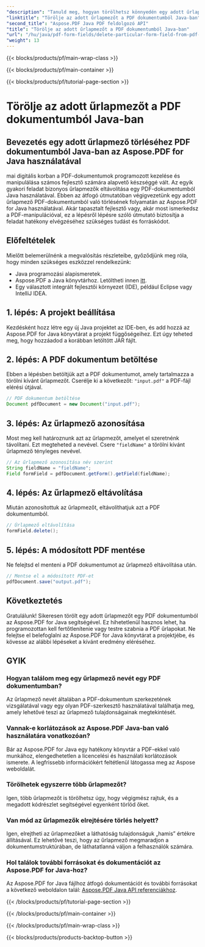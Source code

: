 ```yaml
---
"description": "Tanuld meg, hogyan törölhetsz könnyedén egy adott űrlapmezőt egy PDF dokumentumból Java-ban az Aspose.PDF for Java segítségével. Lépésről lépésre útmutató és forráskód mellékelve."
"linktitle": "Törölje az adott űrlapmezőt a PDF dokumentumból Java-ban"
"second_title": "Aspose.PDF Java PDF feldolgozó API"
"title": "Törölje az adott űrlapmezőt a PDF dokumentumból Java-ban"
"url": "/hu/java/pdf-form-fields/delete-particular-form-field-from-pdf-document-in-java/"
"weight": 13
---
```


{{< blocks/products/pf/main-wrap-class >}}

{{< blocks/products/pf/main-container >}}

{{< blocks/products/pf/tutorial-page-section >}}

# Törölje az adott űrlapmezőt a PDF dokumentumból Java-ban


## Bevezetés egy adott űrlapmező törléséhez PDF dokumentumból Java-ban az Aspose.PDF for Java használatával

mai digitális korban a PDF-dokumentumok programozott kezelése és manipulálása számos fejlesztő számára alapvető készséggé vált. Az egyik gyakori feladat bizonyos űrlapmezők eltávolítása egy PDF-dokumentumból Java használatával. Ebben az átfogó útmutatóban végigvezetünk egy adott űrlapmező PDF-dokumentumból való törlésének folyamatán az Aspose.PDF for Java használatával. Akár tapasztalt fejlesztő vagy, akár most ismerkedsz a PDF-manipulációval, ez a lépésről lépésre szóló útmutató biztosítja a feladat hatékony elvégzéséhez szükséges tudást és forráskódot.

## Előfeltételek

Mielőtt belemerülnénk a megvalósítás részleteibe, győződjünk meg róla, hogy minden szükséges eszközzel rendelkezünk:

- Java programozási alapismeretek.
- Aspose.PDF a Java könyvtárhoz. Letöltheti innen [itt](https://releases.aspose.com/pdf/java/).
- Egy választott integrált fejlesztői környezet (IDE), például Eclipse vagy IntelliJ IDEA.

## 1. lépés: A projekt beállítása

Kezdésként hozz létre egy új Java projektet az IDE-ben, és add hozzá az Aspose.PDF for Java könyvtárat a projekt függőségeihez. Ezt úgy teheted meg, hogy hozzáadod a korábban letöltött JAR fájlt.

## 2. lépés: A PDF dokumentum betöltése

Ebben a lépésben betöltjük azt a PDF dokumentumot, amely tartalmazza a törölni kívánt űrlapmezőt. Cserélje ki a következőt: `"input.pdf"` a PDF-fájl elérési útjával.

```java
// PDF dokumentum betöltése
Document pdfDocument = new Document("input.pdf");
```

## 3. lépés: Az űrlapmező azonosítása

Most meg kell határoznunk azt az űrlapmezőt, amelyet el szeretnénk távolítani. Ezt megteheted a nevével. Csere `"fieldName"` a törölni kívánt űrlapmező tényleges nevével.

```java
// Az űrlapmező azonosítása név szerint
String fieldName = "fieldName";
Field formField = pdfDocument.getForm().getField(fieldName);
```

## 4. lépés: Az űrlapmező eltávolítása

Miután azonosítottuk az űrlapmezőt, eltávolíthatjuk azt a PDF dokumentumból.

```java
// Űrlapmező eltávolítása
formField.delete();
```

## 5. lépés: A módosított PDF mentése

Ne felejtsd el menteni a PDF dokumentumot az űrlapmező eltávolítása után.

```java
// Mentse el a módosított PDF-et
pdfDocument.save("output.pdf");
```

## Következtetés

Gratulálunk! Sikeresen törölt egy adott űrlapmezőt egy PDF dokumentumból az Aspose.PDF for Java segítségével. Ez hihetetlenül hasznos lehet, ha programozottan kell fertőtlenítenie vagy testre szabnia a PDF űrlapokat. Ne felejtse el belefoglalni az Aspose.PDF for Java könyvtárat a projektjébe, és kövesse az alábbi lépéseket a kívánt eredmény eléréséhez.

## GYIK

### Hogyan találom meg egy űrlapmező nevét egy PDF dokumentumban?

Az űrlapmező nevét általában a PDF-dokumentum szerkezetének vizsgálatával vagy egy olyan PDF-szerkesztő használatával találhatja meg, amely lehetővé teszi az űrlapmező tulajdonságainak megtekintését.

### Vannak-e korlátozások az Aspose.PDF Java-ban való használatára vonatkozóan?

Bár az Aspose.PDF for Java egy hatékony könyvtár a PDF-ekkel való munkához, elengedhetetlen a licencelési és használati korlátozások ismerete. A legfrissebb információkért feltétlenül látogassa meg az Aspose weboldalát.

### Törölhetek egyszerre több űrlapmezőt?

Igen, több űrlapmezőt is törölhetsz úgy, hogy végigmész rajtuk, és a megadott kódrészlet segítségével egyenként törlöd őket.

### Van mód az űrlapmezők elrejtésére törlés helyett?

Igen, elrejtheti az űrlapmezőket a láthatóság tulajdonságuk „hamis” értékre állításával. Ez lehetővé teszi, hogy az űrlapmező megmaradjon a dokumentumstruktúrában, de láthatatlanná váljon a felhasználók számára.

### Hol találok további forrásokat és dokumentációt az Aspose.PDF for Java-hoz?

Az Aspose.PDF for Java fájlhoz átfogó dokumentációt és további forrásokat a következő weboldalon talál: [Aspose.PDF Java API referenciákhoz](https://reference.aspose.com/pdf/java/).

{{< /blocks/products/pf/tutorial-page-section >}}

{{< /blocks/products/pf/main-container >}}

{{< /blocks/products/pf/main-wrap-class >}}

{{< blocks/products/products-backtop-button >}}